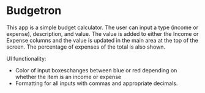 # Budgetron

This app is a simple budget calculator. The user can input a type (income or expense), description, and value. The value is added to either the Income or Expense columns and the value is updated in the main area at the top of the screen. The percentage of expenses of the total is also shown. 

UI functionality:
- Color of input boxeschanges between blue or red depending on whether the item is an income or expense
- Formatting for all inputs with commas and appropriate decimals.